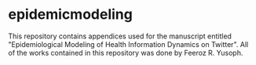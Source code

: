 # epidemicmodeling

This repository contains appendices used for the manuscript entitled "Epidemiological Modeling of Health Information Dynamics on Twitter". All of the works contained in this repository was done by Feeroz R. Yusoph.